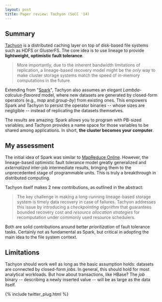 ```yaml
---
layout: post
title: Paper review: Tachyon (SoCC '14)
---
```

## Summary
[Tachyon](https://amplab.cs.berkeley.edu/publication/tachyon-socc/) is a distributed caching layer on top of disk-based file systems such as HDFS or GlusterFS. The core idea is to use lineage to provide **lightweight, optimistic fault tolerance**. 

> More importantly, due to the inherent bandwidth limitations of replication, a lineage-based recovery model might be the _only_ way to make cluster storage systems match the speed of in-memory computations in the future. 

Extending from "[Spark](http://spark.apache.org/research.html)", Tachyon also assumes an elegant *Lambda-calculus-flavored* model, where new datasets are generated by closed-form operators (e.g., *map* and *group-by*) from existing ones. This empowers Spark and Tachyon to persist the operator binaries -- whose sizes are negligible -- instead of replicating the datasets themselves. 

The results are amazing: Spark allows you to program with PB-sized variables; and Tachyon provides a name space for those variables to be shared among applications. In short, **the cluster becomes your computer**. 

## My assessment
The initial idea of Spark was similar to [MapReduce Online](https://code.google.com/p/hop/). However, the lineage-based optimistic fault tolerance model greatly generalized and *externalized* inter-job intermediate results, bringing them to the unprecedented stage of programmable units. This is truly a breakthrough in distributed computing.

Tachyon itself makes 2 new contributions, as outlined in the abstract:

> The key challenge in making a long-running lineage-based storage system is timely data recovery in case of failures. Tachyon addresses this issue by introducing a *checkpointing algorithm* that guarantees bounded recovery cost and *resource allocation strategies* for recomputation under commonly used resource schedulers.

Both are solid contributions around better *prioritization* of fault tolerance tasks. Certainly not as fundamental as Spark, but critical in adopting the main idea to the file system context.

## Limitations
Tachyon should work well as long as the basic assumption holds: datasets are connected by closed-form *jobs*. In general, this should hold for most analytical workloads. But how about transactions, like HBase? The *job* binary -- describing a newly inserted value -- will be as large as the data itself.

{% include twitter_plug.html %}